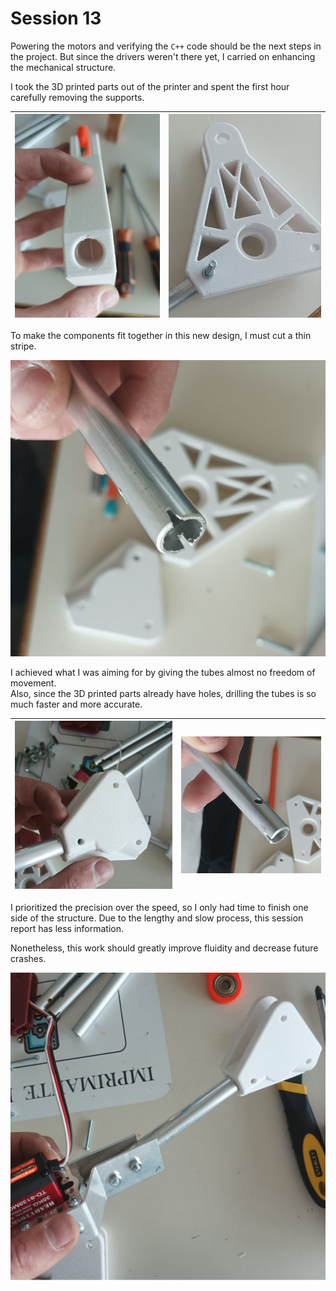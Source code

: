 # Session 13

Powering the motors and verifying the `C++` code should be the next steps in the project.
But since the drivers weren't there yet, I carried on enhancing the mechanical structure.

I took the 3D printed parts out of the printer and spent the first hour carefully removing the supports.  

|![img](../../Documentation/Images/piece1.jpg)|![img](../../Documentation/Images/piece2.jpg)|
|:---:|:---:|

To make the components fit together in this new design, I must cut a thin stripe.

![img](../../Documentation/Images/piece4.jpg)  

I achieved what I was aiming for by giving the tubes almost no freedom of movement.  
Also, since the 3D printed parts already have holes, drilling the tubes is so much faster and more accurate.

|![img](../../Documentation/Images/piece3.jpg)|![img](../../Documentation/Images/piece5.jpg)|
|:---:|:---:|

I prioritized the precision over the speed, so I only had time to finish one side of the structure. Due to the lengthy and slow process, this session report has less information.

Nonetheless, this work should greatly improve fluidity and decrease future crashes.  

![img](../../Documentation/Images/piece6.jpg)  

